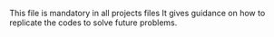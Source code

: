 This file is mandatory in all projects files 
It gives guidance on how to replicate the codes to solve future problems.

